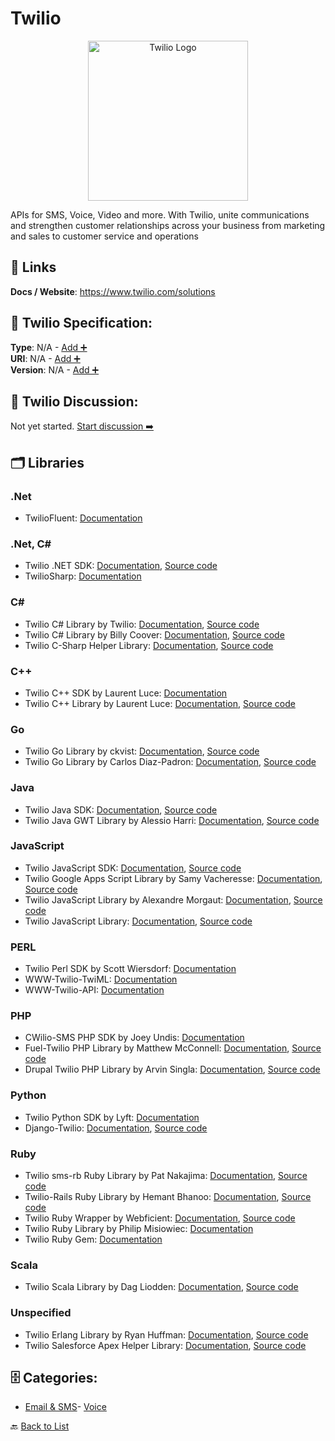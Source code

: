 # Twilio
<p align="center">
    <img width="256" src="https://raw.githubusercontent.com/apis-list/apis-list/main/apis/twilio/logo_256x256.png" alt="Twilio Logo"/>
</p>
APIs for SMS, Voice, Video and more. With Twilio, unite communications and strengthen customer relationships across your business from marketing and sales to customer service and operations

##  🔗 Links
**Docs / Website**: https://www.twilio.com/solutions

## 🧬 Twilio Specification:
**Type**: N/A - [Add ➕](https://github.com/apis-list/apis-list/edit/main/apis.yaml#L20455)  
**URI**: N/A - [Add ➕](https://github.com/apis-list/apis-list/edit/main/apis.yaml#L20455)  
**Version**: N/A - [Add ➕](https://github.com/apis-list/apis-list/edit/main/apis.yaml#L20455)

## 💬 Twilio Discussion:
Not yet started. [Start discussion ➡️](https://github.com/apis-list/apis-list/discussions/new)

## 🗂️ Libraries
### .Net
- TwilioFluent: [Documentation](https://bitbucket.org/kogir/twiliofluent/wiki/Home)
### .Net, C#
- Twilio .NET SDK: [Documentation](https://github.com/twilio/twilio-csharp), [Source code](https://www.nuget.org/packages/Twilio)
- TwilioSharp: [Documentation](https://github.com/jgable/TwilioSharp)
### C#
- Twilio C# Library by Twilio: [Documentation](https://www.twilio.com/docs/csharp/install), [Source code](https://github.com/twilio/twilio-csharp/tree/4.7.2)
- Twilio C# Library by Billy Coover: [Documentation](https://github.com/azcoov/twilio.sugar/blob/master/README.md), [Source code](https://github.com/azcoov/twilio.sugar)
- Twilio C-Sharp Helper Library: [Documentation](http://www.twilio.com/docs/csharp/install), [Source code](https://github.com/twilio/twilio-csharp)
### C++
- Twilio C++ SDK by Laurent Luce: [Documentation](https://github.com/laurentluce/twilio-cplusplus)
- Twilio C++ Library by Laurent Luce: [Documentation](https://github.com/laurentluce/twilio-cplusplus/blob/master/README), [Source code](https://github.com/laurentluce/twilio-cplusplus)
### Go
- Twilio Go Library by ckvist: [Documentation](https://bitbucket.org/ckvist/twilio), [Source code](https://bitbucket.org/ckvist/twilio/downloads)
- Twilio Go Library by Carlos Diaz-Padron: [Documentation](https://github.com/carlosdp/twiliogo/blob/master/README.md), [Source code](https://github.com/carlosdp/twiliogo)
### Java
- Twilio Java SDK: [Documentation](https://github.com/twilio/twilio-java), [Source code](https://mvnrepository.com/artifact/com.twilio.sdk/twilio)
- Twilio Java GWT Library by Alessio Harri: [Documentation](https://code.google.com/p/gwt-twilio/), [Source code](https://code.google.com/p/gwt-twilio/downloads/detail?name=gwt-twilio-1.1.jar)
### JavaScript
- Twilio JavaScript SDK: [Documentation](https://www.twilio.com/docs/voice/client/javascript), [Source code](https://www.npmjs.com/package/twilio-client)
- Twilio Google Apps Script Library by Samy Vacheresse: [Documentation](https://github.com/illiatdesdindes/twilio-gas/blob/master/README.md), [Source code](https://github.com/illiatdesdindes/twilio-gas)
- Twilio JavaScript Library by Alexandre Morgaut: [Documentation](https://github.com/AMorgaut/wakanda-twilio/blob/master/readme.md), [Source code](https://github.com/AMorgaut/wakanda-twilio)
- Twilio JavaScript Library: [Documentation](https://www.twilio.com/webrtc), [Source code](https://www.twilio.com/docs/client/twilio-js)
### PERL
- Twilio Perl SDK by Scott Wiersdorf: [Documentation](http://search.cpan.org/~scottw/WWW-Twilio-API-0.20/)
- WWW-Twilio-TwiML: [Documentation](http://search.cpan.org/~scottw/WWW-Twilio-TwiML-1.05/lib/WWW/Twilio/TwiML.pm)
- WWW-Twilio-API: [Documentation](http://search.cpan.org/~scottw/WWW-Twilio-API-0.16/lib/WWW/Twilio/API.pm)
### PHP
- CWilio-SMS PHP SDK by Joey Undis: [Documentation](https://github.com/jundis/CWilio-SMS)
- Fuel-Twilio PHP Library by Matthew McConnell: [Documentation](https://github.com/maca134/fuel-twilio/blob/master/README.md), [Source code](https://github.com/maca134/fuel-twilio)
- Drupal Twilio PHP Library by Arvin Singla: [Documentation](https://www.drupal.org/project/twilio), [Source code](https://www.drupal.org/node/895232/)
### Python
- Twilio Python SDK by Lyft: [Documentation](https://github.com/lyft/twilio-python)
- Django-Twilio: [Documentation](http://django-twilio.readthedocs.org/en/latest/), [Source code](https://github.com/rdegges/django-twilio)
### Ruby
- Twilio sms-rb Ruby Library by Pat Nakajima: [Documentation](https://github.com/nakajima/sms-rb/blob/master/README.md), [Source code](https://github.com/nakajima/sms-rb)
- Twilio-Rails Ruby Library by Hemant Bhanoo: [Documentation](https://github.com/hbhanoo/Twilio-Rails/blob/master/README.txt), [Source code](https://github.com/hbhanoo/Twilio-Rails)
- Twilio Ruby Wrapper by Webficient: [Documentation](http://www.webficient.com/), [Source code](https://github.com/webficient/twilio)
- Twilio Ruby Library by Philip Misiowiec: [Documentation](https://github.com/webficient/twilio)
- Twilio Ruby Gem: [Documentation](https://github.com/webficient/twilio/tree/master)
### Scala
- Twilio Scala Library by Dag Liodden: [Documentation](https://github.com/daggerrz/Scwilio/blob/master/README.markdown), [Source code](https://github.com/daggerrz/Scwilio)
### Unspecified
- Twilio Erlang Library by Ryan Huffman: [Documentation](https://github.com/huffman/twilio_erlang/blob/master/README.md), [Source code](https://github.com/huffman/twilio_erlang)
- Twilio Salesforce Apex Helper Library: [Documentation](https://www.twilio.com/docs/salesforce/install), [Source code](https://github.com/twilio/twilio-salesforce)


## 🗄️ Categories:
- [Email & SMS](https://github.com/apis-list/apis-list#email--sms-)- [Voice](https://github.com/apis-list/apis-list#voice-)

🔙  [Back to List](https://github.com/apis-list/apis-list)
